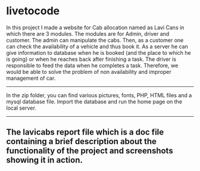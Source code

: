 # livetocode
In this project I made a website for Cab allocation named as Lavi Cans in which there are 3 modules. The modules are for Admin, driver and customer. The admin can manipulate the cabs. Then, as a customer one can check the availability of a vehicle and thus book it. As a server he can give information to database when he is booked (and the place to which he is going) or when he reaches back after finishing a task. The driver is responsible to feed the data when he completes a task. Therefore, we would be able to solve the problem of non availability and improper management of car.  

--------------------------------------------------------------------------------------------------------------------------------------
In the zip folder, you can find various pictures, fonts, PHP, HTML files and a mysql database file. Import the database and run the home page on the local server.

-------------------------------------------------------------------------------------------------------------------------------------
The lavicabs report file which is a doc file containing a brief description about the functionality of the project and screenshots showing it in action.
--------------------------------------------------------------------------------------------------------------------------------------
